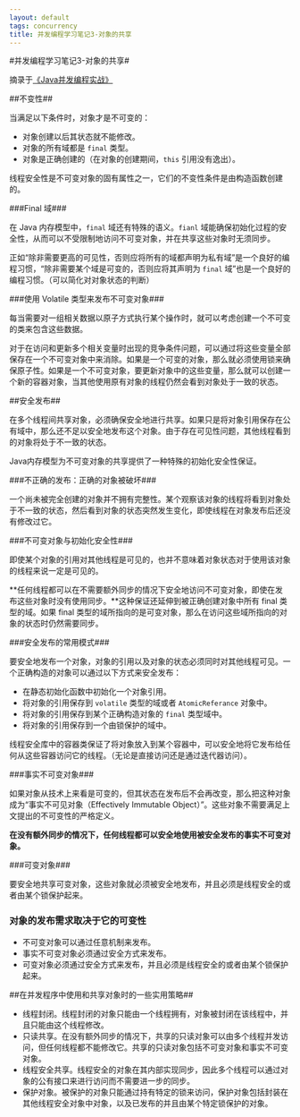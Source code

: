 ```yaml
---
layout: default
tags: concurrency
title: 并发编程学习笔记3-对象的共享
---
```


#并发编程学习笔记3-对象的共享#

摘录于[《Java并发编程实战》](http://book.douban.com/subject/10484692/)

##不变性##

当满足以下条件时，对象才是不可变的：
* 对象创建以后其状态就不能修改。
* 对象的所有域都是 `final` 类型。
* 对象是正确创建的（在对象的创建期间，`this` 引用没有逸出）。

线程安全性是不可变对象的固有属性之一，它们的不变性条件是由构造函数创建的。

###Final 域###

在 Java 内存模型中，`final` 域还有特殊的语义。`fianl` 域能确保初始化过程的安全性，从而可以不受限制地访问不可变对象，并在共享这些对象时无须同步。

正如“除非需要更高的可见性，否则应将所有的域都声明为私有域”是一个良好的编程习惯，“除非需要某个域是可变的，否则应将其声明为 `final` 域”也是一个良好的编程习惯。（可以简化对对象状态的判断）

###使用 Volatile 类型来发布不可变对象###

每当需要对一组相关数据以原子方式执行某个操作时，就可以考虑创建一个不可变的类来包含这些数据。

对于在访问和更新多个相关变量时出现的竞争条件问题，可以通过将这些变量全部保存在一个不可变对象中来消除。如果是一个可变的对象，那么就必须使用锁来确保原子性。如果是一个不可变对象，要更新对象中的这些变量，那么就可以创建一个新的容器对象，当其他使用原有对象的线程仍然会看到对象处于一致的状态。

##安全发布##

在多个线程间共享对象，必须确保安全地进行共享。如果只是将对象引用保存在公有域中，那么还不足以安全地发布这个对象。由于存在可见性问题，其他线程看到的对象将处于不一致的状态。

Java内存模型为不可变对象的共享提供了一种特殊的初始化安全性保证。

###不正确的发布：正确的对象被破坏###

一个尚未被完全创建的对象并不拥有完整性。某个观察该对象的线程将看到对象处于不一致的状态，然后看到对象的状态突然发生变化，即使线程在对象发布后还没有修改过它。

###不可变对象与初始化安全性###

即使某个对象的引用对其他线程是可见的，也并不意味着对象状态对于使用该对象的线程来说一定是可见的。

**任何线程都可以在不需要额外同步的情况下安全地访问不可变对象，即使在发布这些对象时没有使用同步。**这种保证还延伸到被正确创建对象中所有 final 类型的域。如果 final 类型的域所指向的是可变对象，那么在访问这些域所指向的对象的状态时仍然需要同步。

###安全发布的常用模式###

要安全地发布一个对象，对象的引用以及对象的状态必须同时对其他线程可见。一个正确构造的对象可以通过以下方式来安全发布：

* 在静态初始化函数中初始化一个对象引用。
* 将对象的引用保存到 `volatile` 类型的域或者 `AtomicReferance` 对象中。
* 将对象的引用保存到某个正确构造对象的 `final` 类型域中。
* 将对象的引用保存到一个由锁保护的域中。

线程安全库中的容器类保证了将对象放入到某个容器中，可以安全地将它发布给任何从这些容器访问它的线程。（无论是直接访问还是通过迭代器访问）。

###事实不可变对象###

如果对象从技术上来看是可变的，但其状态在发布后不会再改变，那么把这种对象成为“事实不可见对象（Effectively Immutable Object）”。这些对象不需要满足上文提出的不可变性的严格定义。

**在没有额外同步的情况下，任何线程都可以安全地使用被安全发布的事实不可变对象。**

###可变对象###

要安全地共享可变对象，这些对象就必须被安全地发布，并且必须是线程安全的或者由某个锁保护起来。

### 对象的发布需求取决于它的可变性 ###

* 不可变对象可以通过任意机制来发布。
* 事实不可变对象必须通过安全方式来发布。
* 可变对象必须通过安全方式来发布，并且必须是线程安全的或者由某个锁保护起来。

##在并发程序中使用和共享对象时的一些实用策略##

* 线程封闭。线程封闭的对象只能由一个线程拥有，对象被封闭在该线程中，并且只能由这个线程修改。
* 只读共享。在没有额外同步的情况下，共享的只读对象可以由多个线程并发访问，但任何线程都不能修改它。共享的只读对象包括不可变对象和事实不可变对象。
* 线程安全共享。线程安全的对象在其内部实现同步，因此多个线程可以通过对象的公有接口来进行访问而不需要进一步的同步。
* 保护对象。被保护的对象只能通过持有特定的锁来访问，保护对象包括封装在其他线程安全对象中对象，以及已发布的并且由某个特定锁保护的对象。